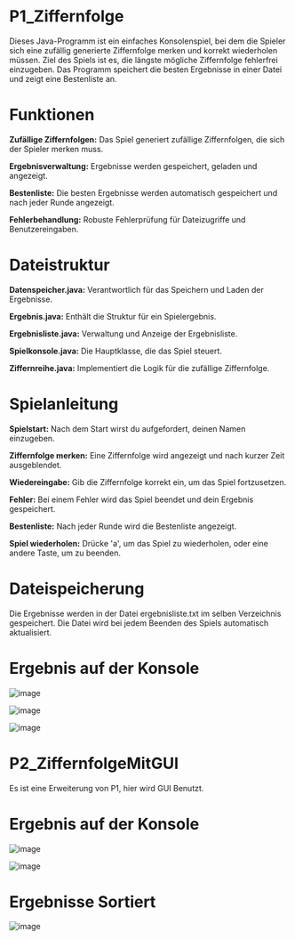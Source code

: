 # P1_Ziffernfolge

Dieses Java-Programm ist ein einfaches Konsolenspiel, bei dem die Spieler sich eine zufällig generierte Ziffernfolge merken und korrekt wiederholen müssen. Ziel des Spiels ist es, die längste mögliche Ziffernfolge fehlerfrei einzugeben. Das Programm speichert die besten Ergebnisse in einer Datei und zeigt eine Bestenliste an.

# Funktionen

**Zufällige Ziffernfolgen:** Das Spiel generiert zufällige Ziffernfolgen, die sich der Spieler merken muss.

**Ergebnisverwaltung:** Ergebnisse werden gespeichert, geladen und angezeigt.

**Bestenliste:** Die besten Ergebnisse werden automatisch gespeichert und nach jeder Runde angezeigt.

**Fehlerbehandlung:** Robuste Fehlerprüfung für Dateizugriffe und Benutzereingaben.

# Dateistruktur

**Datenspeicher.java:** Verantwortlich für das Speichern und Laden der Ergebnisse.

**Ergebnis.java:** Enthält die Struktur für ein Spielergebnis.

**Ergebnisliste.java:** Verwaltung und Anzeige der Ergebnisliste.

**Spielkonsole.java:** Die Hauptklasse, die das Spiel steuert.

**Ziffernreihe.java:** Implementiert die Logik für die zufällige Ziffernfolge.

# Spielanleitung

**Spielstart:** Nach dem Start wirst du aufgefordert, deinen Namen einzugeben.

**Ziffernfolge merken:** Eine Ziffernfolge wird angezeigt und nach kurzer Zeit ausgeblendet.

**Wiedereingabe:** Gib die Ziffernfolge korrekt ein, um das Spiel fortzusetzen.

**Fehler:** Bei einem Fehler wird das Spiel beendet und dein Ergebnis gespeichert.

**Bestenliste:** Nach jeder Runde wird die Bestenliste angezeigt.

**Spiel wiederholen:** Drücke 'a', um das Spiel zu wiederholen, oder eine andere Taste, um zu beenden.

# Dateispeicherung

Die Ergebnisse werden in der Datei ergebnisliste.txt im selben Verzeichnis gespeichert. Die Datei wird bei jedem Beenden des Spiels automatisch aktualisiert.

# Ergebnis auf der Konsole

![image](https://github.com/user-attachments/assets/e9f168da-2a3b-4bd9-a3f0-84c20bc7978c)

![image](https://github.com/user-attachments/assets/a0472768-fc39-4e17-a43e-dec03d9f408e)

![image](https://github.com/user-attachments/assets/55d17701-7974-4a84-9550-c805e8e2832a)

# P2_ZiffernfolgeMitGUI

Es ist eine Erweiterung von P1, hier wird GUI Benutzt.

# Ergebnis auf der Konsole

![image](https://github.com/user-attachments/assets/f7b89f12-0386-4710-9be8-9659958ad045)

![image](https://github.com/user-attachments/assets/477ccc45-3836-4929-87f6-75e0fbf4776d)


# Ergebnisse Sortiert

![image](https://github.com/user-attachments/assets/247530c3-7ab5-46c3-9428-4acf86e115b2)

